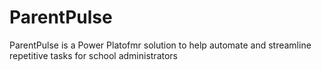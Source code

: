 # ParentPulse
ParentPulse is a Power Platofmr solution to help automate and streamline repetitive tasks for school administrators
